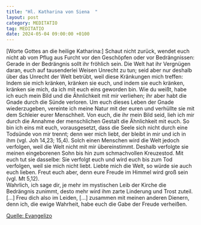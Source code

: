 ```yaml
---
title: "Hl. Katharina von Siena  "
layout: post
category: MEDITATIO
tag: MEDITATIO
date: 2024-05-04 09:00:00 +0100
---
```

[Worte Gottes an die heilige Katharina:] Schaut nicht zurück, wendet euch nicht ab vom Pflug aus Furcht vor den Geschöpfen oder vor Bedrängnissen: Gerade in der Bedrängnis sollt ihr fröhlich sein. Die Welt hat ihr Vergnügen daran, euch auf tausenderlei Weisen Unrecht zu tun; seid aber nur deshalb über das Unrecht der Welt betrübt, weil diese Kränkungen mich treffen: Indem sie mich kränken, kränken sie euch, und indem sie euch kränken, kränken sie mich, da ich mit euch eins geworden bin.<!--more-->
Wie du weißt, habe ich euch mein Bild und die Ähnlichkeit mit mir verliehen; ihr aber habt die Gnade durch die Sünde verloren. Um euch dieses Leben der Gnade wiederzugeben, vereinte ich meine Natur mit der euren und verhüllte sie mit dem Schleier eurer Menschheit. Von euch, die ihr mein Bild seid, lieh ich mir durch die Annahme der menschlichen Gestalt die Ähnlichkeit mit euch. So bin ich eins mit euch, vorausgesetzt, dass die Seele sich nicht durch eine Todsünde von mir trennt; denn wer mich liebt, der bleibt in mir und ich in ihm (vgl. Joh 14,23; 15,4). Solch einen Menschen wird die Welt jedoch verfolgen, weil die Welt nicht mit mir übereinstimmt. Deshalb verfolgte sie meinen eingeborenen Sohn bis hin zum schmachvollen Kreuzestod. Mit euch tut sie dasselbe: Sie verfolgt euch und wird euch bis zum Tod verfolgen, weil sie mich nicht liebt. Liebte mich die Welt, so würde sie auch euch lieben. Freut euch aber, denn eure Freude im Himmel wird groß sein (vgl. Mt 5,12).  
Wahrlich, ich sage dir, je mehr im mystischen Leib der Kirche die Bedrängnis zunimmt, desto mehr wird ihm zarte Linderung und Trost zuteil. […] Freu dich also im Leiden, […] zusammen mit meinen anderen Dienern, denn ich, die ewige Wahrheit, habe euch die Gabe der Freude verheißen. 

[Quelle: Evangelizo](https://evangeliumtagfuertag.org/DE/gospel)